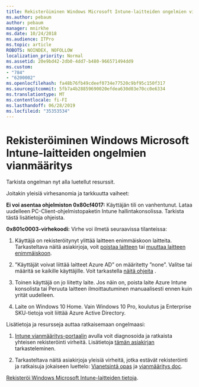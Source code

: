 ```yaml
---
title: Rekisteröiminen Windows Microsoft Intune-laitteiden ongelmien vianmääritys
ms.author: pebaum
author: pebaum
manager: mnirkhe
ms.date: 10/24/2018
ms.audience: ITPro
ms.topic: article
ROBOTS: NOINDEX, NOFOLLOW
localization_priority: Normal
ms.assetid: 20e9bd42-2db0-4dd7-b480-966571494dd9
ms.custom:
- "784"
- "6200002"
ms.openlocfilehash: fa48b76fb49cdeef0734e77520c9bf95c150f317
ms.sourcegitcommit: 5fb7a4b28859690020efdea630d03e70cc0e6334
ms.translationtype: MT
ms.contentlocale: fi-FI
ms.lasthandoff: 06/28/2019
ms.locfileid: "35353534"
---
```

# <a name="troubleshoot-issues-with-enrolling-windows-devices-in-microsoft-intune"></a>Rekisteröiminen Windows Microsoft Intune-laitteiden ongelmien vianmääritys

Tarkista ongelman nyt alla luetellut resurssit.
  
Joitakin yleisiä virhesanomia ja tarkkuutta vaiheet:
  
 **Ei voi asentaa ohjelmiston 0x80cf4017:** Käyttäjän tili on vanhentunut. Lataa uudelleen PC-Client-ohjelmistopaketin Intune hallintakonsolissa. Tarkista tästä lisätietoja ohjeista.
  
 **0x801c0003-virhekoodi:** Virhe voi ilmetä seuraavissa tilanteissa:
  
1. Käyttäjä on rekisteröitynyt ylittää laitteen enimmäiskoon laitteita. Tarkasteltava näitä asiakirjoja, voit [poistaa laitteen](https://docs.microsoft.com/intune/devices-wipe) tai [muuttaa laitteen enimmäiskoon](https://docs.microsoft.com/intune/enrollment-restrictions-set#set-device-limit-restrictions).

2. ”Käyttäjät voivat liittää laitteet Azure AD” on määritetty ”none”. Valitse tai määritä se kaikille käyttäjille. Voit tarkastella [näitä ohjeita](https://docs.microsoft.com/azure/active-directory/device-management-azure-portal#configure-device-settings) .

3. Toinen käyttäjä on jo liitetty laite. Jos näin on, poista laite Azure Intune konsolista tai Peruuta laitteen ilmoittautuminen manuaalisesti ennen kuin yrität uudelleen.

4. Laite on Windows 10 Home. Vain Windows 10 Pro, koulutus ja Enterprise SKU-tietoja voit liittää Azure Active Directory.

Lisätietoja ja resursseja auttaa ratkaisemaan ongelmaasi:
  
1. [Intune vianmääritys-portaalin](https://devicemanagement.microsoft.com/#blade/Microsoft_Intune_DeviceSettings/TroubleshootBlade) avulla voit diagnosoida ja ratkaista yhteisen rekisteröinti virheitä. Lisätietoja [tämän asiakirjan](https://docs.microsoft.com/intune/help-desk-operators) tarkasteleminen.

2. Tarkasteltava näitä asiakirjoja yleisiä virheitä, jotka estävät rekisteröinti ja ratkaisuja jokaiseen luettelo: [Vianetsintä opas](https://support.microsoft.com/help/4089533/troubleshooting-windows-device-enrollment-problems-in-microsoft-intune) ja [vianmääritys doc](https://docs.microsoft.com/intune-classic/troubleshoot/troubleshoot-device-enrollment-in-intune).

[Rekisteröi Windows Microsoft Intune-laitteiden tietoja](https://docs.microsoft.com/intune/windows-enroll).
